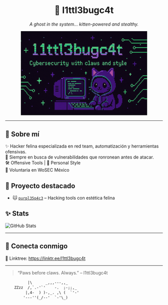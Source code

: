 <h1 align="center">🐾 l1ttl3bugc4t</h1>
<p align="center"><i>A ghost in the system... kitten-powered and stealthy.</i></p>

<p align="center">
  <img src="https://raw.githubusercontent.com/l1ttl3bugc4t/l1ttl3bugc4t/refs/heads/main/banner.png" alt="banner" width="80%" />
</p>

---

## 🌸 Sobre mí

✨ Hacker felina especializada en red team, automatización y herramientas ofensivas.  
🔭 Siempre en busca de vulnerabilidades que ronronean antes de atacar.  
🛠️ Offensive Tools | 🎀 Personal Style  
💜 Voluntaria en WoSEC México

## 💼 Proyecto destacado

- 🐱 [`purpl35p4c3`](https://github.com/l1ttl3bugc4t/purpl35p4c3) – Hacking tools con estética felina

## ✨ Stats

![GitHub Stats](https://github-readme-stats.vercel.app/api?username=l1ttl3bugc4t&show_icons=true&theme=radical&count_private=true)

---

## 💌 Conecta conmigo

🐾 Linktree: https://linktr.ee/l1ttl3bugc4t 

---

> “Paws before claws. Always.” – l1ttl3bugc4t

```
          |\      _,,,---,,_
    ZZzz  /,`.-'`'    -.  ;-;;,_
         |,4-  ) )-,_. ,\ (  `'-'
        '---''(_/--'  `-'\_)
```
